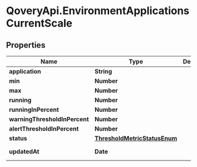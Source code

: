 # QoveryApi.EnvironmentApplicationsCurrentScale

## Properties

Name | Type | Description | Notes
------------ | ------------- | ------------- | -------------
**application** | **String** |  | [optional] 
**min** | **Number** |  | [optional] 
**max** | **Number** |  | [optional] 
**running** | **Number** |  | [optional] 
**runningInPercent** | **Number** |  | [optional] 
**warningThresholdInPercent** | **Number** |  | [optional] 
**alertThresholdInPercent** | **Number** |  | [optional] 
**status** | [**ThresholdMetricStatusEnum**](ThresholdMetricStatusEnum.md) |  | [optional] 
**updatedAt** | **Date** |  | [optional] [readonly] 


